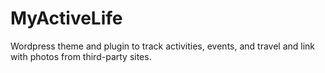 # MyActiveLife
Wordpress theme and plugin to track activities, events, and travel and link with photos from third-party sites.
